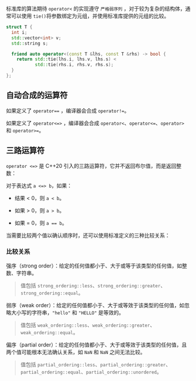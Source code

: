 标准库的算法期待 `operator<` 的实现遵守 `严格弱序列` ，对于较为复杂的结构体，通常可以使用 `tie()`将参数绑定为元组，并使用标准库提供的元组的比较。

```cpp
struct T {
  int i;
  std::vector<int> v;
  std::string s;

  friend auto operator<(const T &lhs, const T &rhs) -> bool {
    return std::tie(lhs.i, lhs.v, lhs.s) <
           std::tie(rhs.i, rhs.v, rhs.s);
  }
};
```

## 自动合成的运算符

如果定义了 `operator==` ，编译器会合成 `operator!=`。

如果定义了 `operator<=>` ，编译器会合成 `operator<`、`operator<=`、`operator>` 和 `operator>=`。

## 三路运算符

`operator <=>` 是 C++20 引入的三路运算符，它并不返回布尔值，而是返回整数：

对于表达式 `a <=> b`，如果：

- 结果 < 0，则 `a < b`。

- 如果 > 0，则 `a > b`。

- 如果 = 0，则 `a == b`。

当需要比较两个值以确认顺序时，还可以使用标准定义的三种比较关系：

### 比较关系

强序（strong order）：给定的任何值都小于、大于或等于该类型的任何值，如整数、字符串。

> 值包括 `strong_ordering::less`、`strong_ordering::greater`、`strong_ordering::equal`。

弱序（weak order）：给定的任何值都小于、大于或等效于该类型的任何值，如忽略大小写的字符串，`"hello"` 和 `"HELLO"` 是等效的。

> 值包括 `weak_ordering::less`、`weak_ordering::greater`、`weak_ordering::equal`。

偏序（partial order）：给定的任何值都小于、大于或等效于该类型的任何值，且两个值可能根本无法确认关系，如 `NaN` 和 `NaN` 之间无法比较。

> 值包括 `partial_ordering::less`、`partial_ordering::greater`、`partial_ordering::equal`、`partial_ordering::unordered`。
